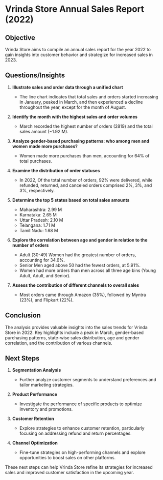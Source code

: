 # Vrinda Store Annual Sales Report (2022)

## Objective
Vrinda Store aims to compile an annual sales report for the year 2022 to gain insights into customer behavior and strategize for increased sales in 2023.

## Questions/Insights

1. **Illustrate sales and order data through a unified chart**
   - The line chart indicates that total sales and orders started increasing in January, peaked in March, and then experienced a decline throughout the year, except for the month of August.

2. **Identify the month with the highest sales and order volumes**
   - March recorded the highest number of orders (2819) and the total sales amount (~1.92 M).

3. **Analyze gender-based purchasing patterns: who among men and women made more purchases?**
   - Women made more purchases than men, accounting for 64% of total purchases.

4. **Examine the distribution of order statuses**
   - In 2022, Of the total number of orders, 92% were delivered, while refunded, returned, and canceled orders comprised 2%, 3%, and 3%, respectively.

5. **Determine the top 5 states based on total sales amounts**
     - Maharashtra: 2.99 M
     - Karnataka: 2.65 M
     - Uttar Pradesh: 2.10 M
     - Telangana: 1.71 M
     - Tamil Nadu: 1.68 M

6. **Explore the correlation between age and gender in relation to the number of orders**
     - Adult (30-49) Women had the greatest number of orders, accounting for 34.6%.
     - Senior Men aged above 50 had the fewest orders, at 5.91%.
     - Women had more orders than men across all three age bins (Young Adult, Adult, and Senior).

7. **Assess the contribution of different channels to overall sales**
   - Most orders came through Amazon (35%), followed by Myntra (23%), and Flipkart (22%).

## Conclusion
The analysis provides valuable insights into the sales trends for Vrinda Store in 2022. Key highlights include a peak in March, gender-based purchasing patterns, state-wise sales distribution, age and gender correlation, and the contribution of various channels.

## Next Steps
1. **Segmentation Analysis**
   - Further analyze customer segments to understand preferences and tailor marketing strategies.

2. **Product Performance**
   - Investigate the performance of specific products to optimize inventory and promotions.

3. **Customer Retention**
   - Explore strategies to enhance customer retention, particularly focusing on addressing refund and return percentages.

4. **Channel Optimization**
   - Fine-tune strategies on high-performing channels and explore opportunities to boost sales on other platforms.

These next steps can help Vrinda Store refine its strategies for increased sales and improved customer satisfaction in the upcoming year.